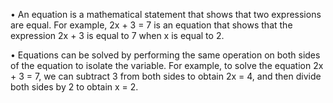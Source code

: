 •	An equation is a mathematical statement that shows that two expressions are equal. For example, 2x + 3 = 7 is an equation that shows that the expression 2x + 3 is equal to 7 when x is equal to 2.

•	Equations can be solved by performing the same operation on both sides of the equation to isolate the variable. For example, to solve the equation 2x + 3 = 7, we can subtract 3 from both sides to obtain 2x = 4, and then divide both sides by 2 to obtain x = 2.
